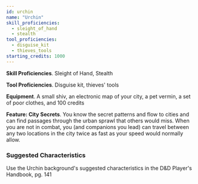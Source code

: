 ```yaml
---
id: urchin
name: "Urchin"
skill_proficiencies:
  - sleight_of_hand
  - stealth
tool_proficiencies:
  - disguise_kit
  - thieves_tools
starting_credits: 1000
---
```


__Skill Proficiencies__. Sleight of Hand, Stealth

__Tool Proficiencies__. Disguise kit, thieves' tools

__Equipment__. A small shiv, an electronic map of your city, a pet vermin, a set of poor clothes, and 100 credits

__Feature: City Secrets__. You know the secret patterns and flow to cities and can find passages through the urban sprawl
that others would miss. When you are not in combat, you (and companions you lead) can travel between any two locations
in the city twice as fast as your speed would normally allow.

<div class="hr"></div>

### Suggested Characteristics
Use the Urchin background's suggested characteristics in the D&D Player's Handbook, pg. 141
